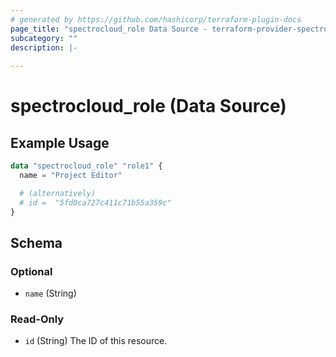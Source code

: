 ```yaml
---
# generated by https://github.com/hashicorp/terraform-plugin-docs
page_title: "spectrocloud_role Data Source - terraform-provider-spectrocloud"
subcategory: ""
description: |-
  
---
```


# spectrocloud_role (Data Source)



## Example Usage

```terraform
data "spectrocloud_role" "role1" {
  name = "Project Editor"

  # (alternatively)
  # id =  "5fd0ca727c411c71b55a359c"
}
```

<!-- schema generated by tfplugindocs -->
## Schema

### Optional

- `name` (String)

### Read-Only

- `id` (String) The ID of this resource.
